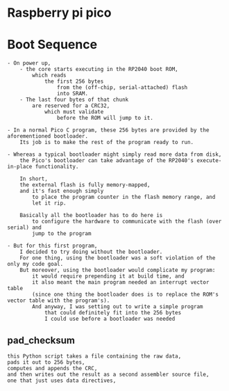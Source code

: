 # Raspberry pi pico

# Boot Sequence
    - On power up, 
        - the core starts executing in the RP2040 boot ROM, 
            which reads 
                the first 256 bytes 
                    from the (off-chip, serial-attached) flash 
                    into SRAM. 
        - The last four bytes of that chunk 
            are reserved for a CRC32, 
                which must validate 
                    before the ROM will jump to it.

    - In a normal Pico C program, these 256 bytes are provided by the aforementioned bootloader. 
        Its job is to make the rest of the program ready to run. 

    - Whereas a typical bootloader might simply read more data from disk, 
        the Pico's bootloader can take advantage of the RP2040's execute-in-place functionality. 

        In short, 
        the external flash is fully memory-mapped, 
        and it's fast enough simply 
            to place the program counter in the flash memory range, and 
            let it rip. 

        Basically all the bootloader has to do here is 
            to configure the hardware to communicate with the flash (over serial) and 
            jump to the program
    
    - But for this first program, 
        I decided to try doing without the bootloader. 
        For one thing, using the bootloader was a soft violation of the only my code goal. 
        But moreover, using the bootloader would complicate my program: 
            it would require prepending it at build time, and 
            it also meant the main program needed an interrupt vector table 
            (since one thing the bootloader does is to replace the ROM's vector table with the program's). 
            And anyway, I was setting out to write a simple program 
                that could definitely fit into the 256 bytes 
                I could use before a bootloader was needed

## pad_checksum 
    this Python script takes a file containing the raw data, 
    pads it out to 256 bytes, 
    computes and appends the CRC, 
    and then writes out the result as a second assembler source file, 
    one that just uses data directives,
